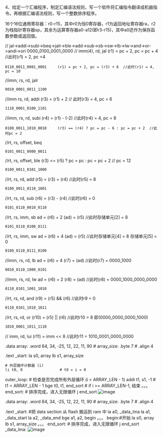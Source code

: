 4、给定一个汇编程序，制定汇编语法规则，写一个软件将汇编指令翻译成机器指令。再根据汇编语法规则，写一个整数排序程序。

16个16位通用寄存器：r0-r15，其中r0为恒0寄存器，r1为返回地址寄存器ra，r2为栈指针寄存器sp，其余为运算寄存器a0-a12(即r3-r15)，其中a0还作为保存函数参数或返回值。

// jal->addi->subi->beq->jalr->ble->add->sub->sb->sw->lb->lw->and->or->andi->ori
    0000_0100_0001_0000 
  //  imm(4),   rd,  jal    (r1) = pc + 2, pc = pc + 4  //此时(r1) = 2, pc =4

    0110_0011_0001_0001     (r1) = pc + 2, pc = (r3) + 6  //此时(r1) = 4, pc = 10
  //imm,  rs,  rd,  jalr

    0010_0001_0011_1100     
  //imm   rs,  rd,  addi    (r3) = (r1) + 2     // 此时(r3) = 4, pc = 6

    1110_0001_0100_1101
  //imm,  rs,  rd,  subi    (r4) = (r1) - (-2)   //此时(r4) = 4, pc = 8

    0100_0011_1010_0010     (r3) == (r4) ? pc = pc - 6 : pc = pc + 2  //此时pc = 2
  //rt,  rs, offset, beq
    
    0101_0011_0000_0011
  //rt,  rs, offset, ble    (r3) <= (r5) ? pc = pc  : pc = pc + 2     // pc = 12
    
    0100_0011_0101_1000
  //rt,   rs,  rd,  add    (r5) = (r3) + (r4)   //此时(r5) = 8
    
    0100_0011_0110_1001
  //rt,   rs,  rd,  sub    (r6) = (r3) - (r4)   //此时(r6) = 0

    0101_0110_0010_0110
  //rt,  rs,  imm,  sb      ad = (r6) + 2   (ad) = (r5)     //此时存储单元[2] = 8

    0101_0110_0100_0111
  //rt,  rs,  imm,  sw      ad = (r6) + 4   (ad) = (r5)     //此时存储单元[4] = 8   存储单元[5] = 0    

    0100_0110_0111_0100
  //imm,  rs,  rd,  lb      ad = (r6) + 4   (r7) = (ad)     //此时(r7) = 0000_1000

    0010_0110_1000_0101
  //imm,  rs,  rd,  lw      ad = (r6) + 2   (r8) = (ad)     //此时(r8) = 0000_1000_0000_0000

    0110_0101_1001_1010
  //rt,   rs,  rd,  and    (r9) = (r5) && (r6)  //此时r9 = 0

    0110_0101_1010_1011
  //rt,   rs,  rd,  or     (r10) = (r5) || (r6)  //此时r10 = 8 即(0000_0000_0000_1000)

    1010_0001_1011_1110
  //    imm,    rd,  lui      (r11) = imm << 8  //此时r11 = 1010_0001_0000_0000





.data
array: .word 64, 34, -25, 12, 22, 11, 90 #
array_size: .byte 7 #
.align 4

.text
_start:
     la s0, array
     lb s1, array_size

    # 外层循环计数器 (i)
    li t0, 0                 # t0 = i = 0
outer_loop:
    # 检查是否完成所有外层循环 (i < ARRAY_LEN - 1)
    addi t1, s1, -1          # t1 = ARRAY_LEN - 1
    bge t0, t1, end_sort     # if i >= ARRAY_LEN-1, 结束
。。。
end_sort:
    # 排序完成，进入无限循环
    j end_sort
![image](https://github.com/user-attachments/assets/4ca96b3a-1bd9-4bc8-afb8-7a0dc91bafd3)




.data
array: .word 64, 34, -25, 12, 22, 11, 90 #
array_size: .byte 7 #
.align 4

.text
_start:
 #把 data section 从 flash 搬运到 ram 中
 la a0, _data_lma
 la a1, _data_start
 la a2, _data_end
 bge a1, a2, begin
 。。。
begin:#开始
    la s0, array
    lb s1, array_size
。。。
end_sort:
    # 排序完成，进入无限循环
    j end_sort
_data_lma:
![image](https://github.com/user-attachments/assets/a62f89ea-bf69-4c39-851d-d19d08be64f6)


